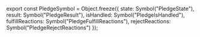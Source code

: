 export const PledgeSymbol = Object.freeze({
state: Symbol("PledgeState"),
result: Symbol("PledgeResult"),
isHandled: Symbol("PledgeIsHandled"),
fulfillReactions: Symbol("PledgeFulfillReactions"),
rejectReactions: Symbol("PledgeRejectReactions")
});
